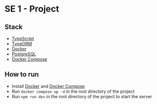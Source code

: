 # SE 1 - Project

## Stack
- [TypeScript](https://www.typescriptlang.org/)
- [TypeORM](https://typeorm.io/#/)
- [Docker](https://www.docker.com/)
- [PostgreSQL](https://www.postgresql.org/)
- [Docker Compose](https://docs.docker.com/compose/)

## How to run
- Install [Docker](https://www.docker.com/) and [Docker Compose](https://docs.docker.com/compose/)
- Run `docker compose up -d` in the root directory of the project
- Run `npm run dev` in the root directory of the project to start the server
